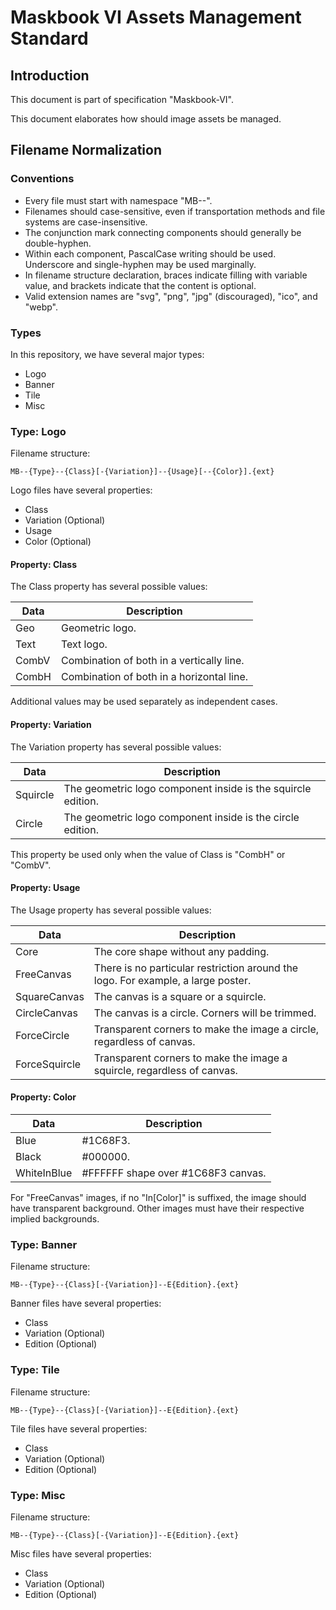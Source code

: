 # Maskbook VI Assets Management Standard

## Introduction

This document is part of specification "Maskbook-VI".

This document elaborates how should image assets be managed.

## Filename Normalization

### Conventions

- Every file must start with namespace "MB--".
- Filenames should case-sensitive, even if transportation methods and file systems are case-insensitive.
- The conjunction mark connecting components should generally be double-hyphen.
- Within each component, PascalCase writing should be used. Underscore and single-hyphen may be used marginally.
- In filename structure declaration, braces indicate filling with variable value, and brackets indicate that the content is optional.
- Valid extension names are "svg", "png", "jpg" (discouraged), "ico", and "webp".

### Types

In this repository, we have several major types:

- Logo
- Banner
- Tile
- Misc

### Type: Logo

Filename structure:

```plain
MB--{Type}--{Class}[-{Variation}]--{Usage}[--{Color}].{ext}
```

Logo files have several properties:

- Class
- Variation (Optional)
- Usage
- Color (Optional)

#### Property: Class

The Class property has several possible values:

| Data  | Description                               |
| ----- | ----------------------------------------- |
| Geo   | Geometric logo.                           |
| Text  | Text logo.                                |
| CombV | Combination of both in a vertically line. |
| CombH | Combination of both in a horizontal line. |

Additional values may be used separately as independent cases.

#### Property: Variation

The Variation property has several possible values:

| Data     | Description                                                  |
| -------- | ------------------------------------------------------------ |
| Squircle | The geometric logo component inside is the squircle edition. |
| Circle   | The geometric logo component inside is the circle edition.   |

This property be used only when the value of Class is "CombH" or "CombV".

#### Property: Usage

The Usage property has several possible values:

| Data          | Description                                                                      |
| ------------- | -------------------------------------------------------------------------------- |
| Core          | The core shape without any padding.                                              |
| FreeCanvas    | There is no particular restriction around the logo. For example, a large poster. |
| SquareCanvas  | The canvas is a square or a squircle.                                            |
| CircleCanvas  | The canvas is a circle. Corners will be trimmed.                                 |
| ForceCircle   | Transparent corners to make the image a circle, regardless of canvas.            |
| ForceSquircle | Transparent corners to make the image a squircle, regardless of canvas.          |

#### Property: Color

| Data        | Description                        |
| ----------- | ---------------------------------- |
| Blue        | #1C68F3.                           |
| Black       | #000000.                           |
| WhiteInBlue | #FFFFFF shape over #1C68F3 canvas. |

For "FreeCanvas" images, if no "In[Color]" is suffixed, the image should have transparent background. Other images must have their respective implied backgrounds.

### Type: Banner

Filename structure:

```
MB--{Type}--{Class}[-{Variation}]--E{Edition}.{ext}
```

Banner files have several properties:

- Class
- Variation (Optional)
- Edition (Optional)

### Type: Tile

Filename structure:

```plain
MB--{Type}--{Class}[-{Variation}]--E{Edition}.{ext}
```

Tile files have several properties:

- Class
- Variation (Optional)
- Edition (Optional)

### Type: Misc

Filename structure:

```plain
MB--{Type}--{Class}[-{Variation}]--E{Edition}.{ext}
```

Misc files have several properties:

- Class
- Variation (Optional)
- Edition (Optional)
